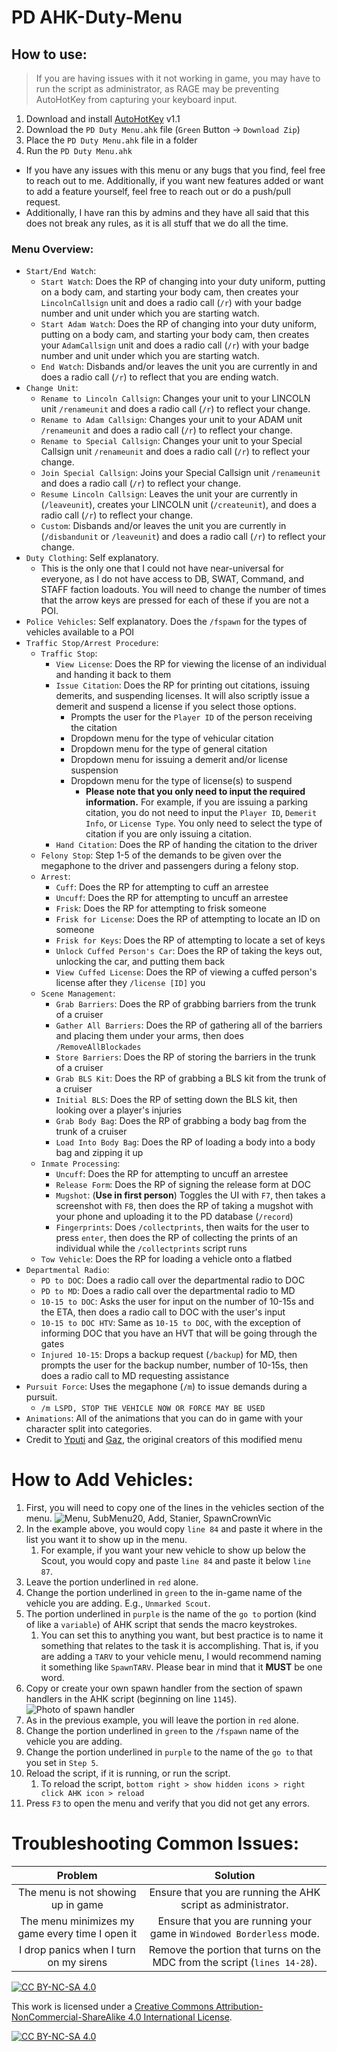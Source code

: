 # PD AHK-Duty-Menu

## How to use:

> If you are having issues with it not working in game, you may have to run the script as administrator, as RAGE may be preventing AutoHotKey from capturing your keyboard input.

1. Download and install [AutoHotKey](https://www.autohotkey.com/download/) v1.1
2. Download the `PD Duty Menu.ahk` file (`Green` Button -> `Download Zip`)
3. Place the `PD Duty Menu.ahk` file in a folder
4. Run the `PD Duty Menu.ahk`

- If you have any issues with this menu or any bugs that you find, feel free to reach out to me.  Additionally, if you want new features added or want to add a feature yourself, feel free to reach out or do a push/pull request.
- Additionally, I have ran this by admins and they have all said that this does not break any rules, as it is all stuff that we do all the time.

### Menu Overview:
- `Start/End Watch`:
  - `Start Watch`: Does the RP of changing into your duty uniform, putting on a body cam, and starting your body cam, then creates your `LincolnCallsign` unit and does a radio call (`/r`) with your badge number and unit under which you are starting watch.
  - `Start Adam Watch`: Does the RP of changing into your duty uniform, putting on a body cam, and starting your body cam, then creates your `AdamCallsign` unit and does a radio call (`/r`) with your badge number and unit under which you are starting watch.
  - `End Watch`: Disbands and/or leaves the unit you are currently in and does a radio call (`/r`) to reflect that you are ending watch.
- `Change Unit`:
  - `Rename to Lincoln Callsign`: Changes your unit to your LINCOLN unit `/renameunit` and does a radio call (`/r`) to reflect your change.
  - `Rename to Adam Callsign`: Changes your unit to your ADAM unit `/renameunit` and does a radio call (`/r`) to reflect your change.
  - `Rename to Special Callsign`: Changes your unit to your Special Callsign unit `/renameunit` and does a radio call (`/r`) to reflect your change.
  - `Join Special Callsign`: Joins your Special Callsign unit `/renameunit` and does a radio call (`/r`) to reflect your change.
  - `Resume Lincoln Callsign`: Leaves the unit your are currently in (`/leaveunit`), creates your LINCOLN unit (`/createunit`), and does a radio call (`/r`) to reflect your change.
  - `Custom`: Disbands and/or leaves the unit you are currently in (`/disbandunit` or `/leaveunit`) and does a radio call (`/r`) to reflect your change.
- `Duty Clothing`: Self explanatory.
  - This is the only one that I could not have near-universal for everyone, as I do not have access to DB, SWAT, Command, and STAFF faction loadouts.  You will need to change the number of times that the arrow keys are pressed for each of these if you are not a POI.
- `Police Vehicles`: Self explanatory.  Does the `/fspawn` for the types of vehicles available to a POI
- `Traffic Stop/Arrest Procedure`:
  - `Traffic Stop`:
    - `View License`: Does the RP for viewing the license of an individual and handing it back to them
    - `Issue Citation`: Does the RP for printing out citations, issuing demerits, and suspending licenses.  It will also scriptly issue a demerit and suspend a license if you select those options.
      - Prompts the user for the `Player ID` of the person receiving the citation
      - Dropdown menu for the type of vehicular citation
      - Dropdown menu for the type of general citation
      - Dropdown menu for issuing a demerit and/or license suspension
      - Dropdown menu for the type of license(s) to suspend
        - **Please note that you only need to input the required information.**  For example, if you are issuing a parking citation, you do not need to input the `Player ID`, `Demerit Info`, or `License Type`.  You only need to select the type of citation if you are only issuing a citation.
    - `Hand Citation`: Does the RP of handing the citation to the driver
  - `Felony Stop`: Step 1-5 of the demands to be given over the megaphone to the driver and passengers during a felony stop.
  - `Arrest`:
    - `Cuff`: Does the RP for attempting to cuff an arrestee
    - `Uncuff`: Does the RP for attempting to uncuff an arrestee
    - `Frisk`: Does the RP for attempting to frisk someone
    - `Frisk for License`: Does the RP of attempting to locate an ID on someone
    - `Frisk for Keys`: Does the RP of attempting to locate a set of keys
    - `Unlock Cuffed Person's Car`: Does the RP of taking the keys out, unlocking the car, and putting them back
    - `View Cuffed License`: Does the RP of viewing a cuffed person's license after they `/license [ID]` you
  - `Scene Management`:
    - `Grab Barriers`: Does the RP of grabbing barriers from the trunk of a cruiser
    - `Gather All Barriers`: Does the RP of gathering all of the barriers and placing them under your arms, then does `/RemoveAllBlockades`
    - `Store Barriers`: Does the RP of storing the barriers in the trunk of a cruiser
    - `Grab BLS Kit`: Does the RP of grabbing a BLS kit from the trunk of a cruiser
    - `Initial BLS`: Does the RP of setting down the BLS kit, then looking over a player's injuries
    - `Grab Body Bag`: Does the RP of grabbing a body bag from the trunk of a cruiser
    - `Load Into Body Bag`: Does the RP of loading a body into a body bag and zipping it up
  - `Inmate Processing`:
    - `Uncuff`: Does the RP for attempting to uncuff an arrestee
    - `Release Form`: Does the RP of signing the release form at DOC
    - `Mugshot`: (**Use in first person**) Toggles the UI with `F7`, then takes a screenshot with `F8`, then does the RP of taking a mugshot with your phone and uploading it to the PD database (`/record`)
    - `Fingerprints`: Does `/collectprints`, then waits for the user to press `enter`, then does the RP of collecting the prints of an individual while the `/collectprints` script runs
  - `Tow Vehicle`: Does the RP for loading a vehicle onto a flatbed
- `Departmental Radio`:
  - `PD to DOC`: Does a radio call over the departmental radio to DOC
  - `PD to MD`: Does a radio call over the departmental radio to MD
  - `10-15 to DOC`: Asks the user for input on the number of 10-15s and the ETA, then does a radio call to DOC with the user's input
  - `10-15 to DOC HTV`: Same as `10-15 to DOC`, with the exception of informing DOC that you have an HVT that will be going through the gates
  - `Injured 10-15`: Drops a backup request (`/backup`) for MD, then prompts the user for the backup number, number of 10-15s, then does a radio call to MD requesting assistance
- `Pursuit Force`: Uses the megaphone (`/m`) to issue demands during a pursuit.
  - `/m LSPD, STOP THE VEHICLE NOW OR FORCE MAY BE USED`
- `Animations`: All of the animations that you can do in game with your character split into categories.
- Credit to [Yputi](https://forum.eclipse-rp.net/topic/74673-animation-selection-tool-how-to-get-your-own-ui-for-the-new-animations/) and [Gaz](https://gov.eclipse-rp.net/viewtopic.php?t=85313), the original creators of this modified menu

# How to Add Vehicles:

1. First, you will need to copy one of the lines in the vehicles section of the menu.
![`Menu, SubMenu20, Add, Stanier, SpawnCrownVic`](https://i.imgur.com/OuGPOCI.png)
2. In the example above, you would copy `line 84` and paste it where in the list you want it to show up in the menu.
   1. For example, if you want your new vehicle to show up below the Scout, you would copy and paste `line 84` and paste it below `line 87`.
3. Leave the portion underlined in `red` alone.
4. Change the portion underlined in `green` to the in-game name of the vehicle you are adding.  E.g., `Unmarked Scout`.
5. The portion underlined in `purple` is the name of the `go to` portion (kind of like a `variable`) of AHK script that sends the macro keystrokes.
   1. You can set this to anything you want, but best practice is to name it something that relates to the task it is accomplishing.  That is, if you are adding a `TARV` to your vehicle menu, I would recommend naming it something like `SpawnTARV`.  Please bear in mind that it **MUST** be one word.
6. Copy or create your own spawn handler from the section of spawn handlers in the AHK script (beginning on line `1145`). <br />
![Photo of spawn handler](https://i.imgur.com/vqCU4ns.png)
7. As in the previous example, you will leave the portion in `red` alone.
8. Change the portion underlined in `green` to the `/fspawn` name of the vehicle you are adding.
9. Change the portion underlined in `purple` to the name of the `go to` that you set in `Step 5`.
10. Reload the script, if it is running, or run the script.
    1. To reload the script, `bottom right > show hidden icons > right click AHK icon > reload`
11. Press `F3` to open the menu and verify that you did not get any errors.

# Troubleshooting Common Issues:

| **Problem** | **Solution** |
|:-----------------------------------------------------------------:|:-----------------------------------------------------------------:|
| The menu is not showing up in game | Ensure that you are running the AHK script as administrator. |
| The menu minimizes my game every time I open it | Ensure that you are running your game in `Windowed Borderless` mode. |
| I drop panics when I turn on my sirens | Remove the portion that turns on the MDC from the script (`lines 14-28`). |

[![CC BY-NC-SA 4.0][cc-by-nc-sa-shield]][cc-by-nc-sa]

This work is licensed under a
[Creative Commons Attribution-NonCommercial-ShareAlike 4.0 International License][cc-by-nc-sa].

[![CC BY-NC-SA 4.0][cc-by-nc-sa-image]][cc-by-nc-sa]

[cc-by-nc-sa]: http://creativecommons.org/licenses/by-nc-sa/4.0/
[cc-by-nc-sa-image]: https://licensebuttons.net/l/by-nc-sa/4.0/88x31.png
[cc-by-nc-sa-shield]: https://img.shields.io/badge/License-CC%20BY--NC--SA%204.0-lightgrey.svg
